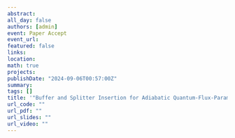```yaml
---
abstract: 
all_day: false
authors: [admin]
event: Paper Accept
event_url: 
featured: false
links:
location: 
math: true
projects:
publishDate: "2024-09-06T00:57:00Z"
summary: 
tags: []
title: '"Buffer and Splitter Insertion for Adiabatic Quantum-Flux-Parametron Circuits" is accepted by IEEE Transactions on Computer-Aided Design of Integrated Circuits and Systems'
url_code: ""
url_pdf: ""
url_slides: ""
url_video: ""
---
```

